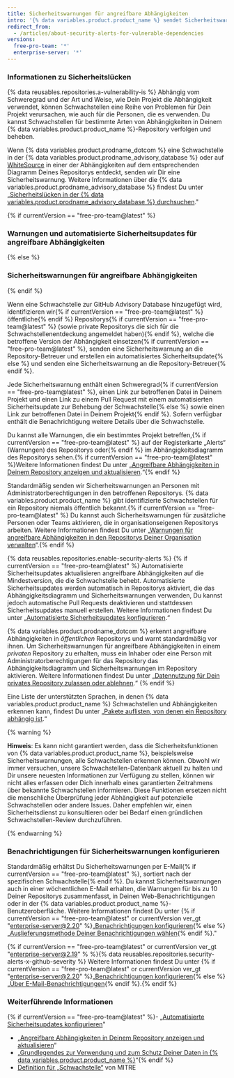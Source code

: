 ```yaml
---
title: Sicherheitswarnungen für angreifbare Abhängigkeiten
intro: '{% data variables.product.product_name %} sendet Sicherheitswarnungen, wenn wir Schwachstellen entdecken, die Dein Repository betreffen.'
redirect_from:
  - /articles/about-security-alerts-for-vulnerable-dependencies
versions:
  free-pro-team: '*'
  enterprise-server: '*'
---
```


### Informationen zu Sicherheitslücken

{% data reusables.repositories.a-vulnerability-is %} Abhängig vom Schweregrad und der Art und Weise, wie Dein Projekt die Abhängigkeit verwendet, können Schwachstellen eine Reihe von Problemen für Dein Projekt verursachen, wie auch für die Personen, die es verwenden. Du kannst Schwachstellen für bestimmte Arten von Abhängigkeiten in Deinem {% data variables.product.product_name %}-Repository verfolgen und beheben.

Wenn {% data variables.product.prodname_dotcom %} eine Schwachstelle in der {% data variables.product.prodname_advisory_database %} oder auf [WhiteSource](https://www.whitesourcesoftware.com/GitHubSecurityAlerts) in einer der Abhängigkeiten auf dem entsprechenden Diagramm Deines Repositorys entdeckt, senden wir Dir eine Sicherheitswarnung. Weitere Informationen über die {% data variables.product.prodname_advisory_database %} findest Du unter „<a href="/github/managing-security-vulnerabilities/browsing-security-vulnerabilities-in-the-github-advisory-database" class="dotcom-only">Sicherheitslücken in der {% data variables.product.prodname_advisory_database %} durchsuchen</a>."

{% if currentVersion == "free-pro-team@latest" %}
### Warnungen und automatisierte Sicherheitsupdates für angreifbare Abhängigkeiten
{% else %}
### Sicherheitswarnungen für angreifbare Abhängigkeiten
{% endif %}

Wenn eine Schwachstelle zur GitHub Advisory Database hinzugefügt wird, identifizieren wir{% if currentVersion == "free-pro-team@latest" %} öffentliche{% endif %} Repositorys{% if currentVersion == "free-pro-team@latest" %} (sowie private Repositorys die sich für die Schwachstellenentdeckung angemeldet haben){% endif %}, welche die betroffene Version der Abhängigkeit einsetzen{% if currentVersion == "free-pro-team@latest" %}, senden eine Sicherheitswarnung an die Repository-Betreuer und erstellen ein automatisiertes Sicherheitsupdate{% else %} und senden eine Sicherheitswarnung an die Repository-Betreuer{% endif %}.

Jede Sicherheitswarnung enthält einen Schweregrad{% if currentVersion == "free-pro-team@latest" %}, einen Link zur betroffenen Datei in Deinem Projekt und einen Link zu einem Pull Request mit einem automatisierten Sicherheitsupdate zur Behebung der Schwachstelle{% else %} sowie einen Link zur betroffenen Datei in Deinem Projekt{% endif %}. Sofern verfügbar enthält die Benachrichtigung weitere Details über die Schwachstelle.

Du kannst alle Warnungen, die ein bestimmtes Projekt betreffen,{% if currentVersion == "free-pro-team@latest" %} auf der Registerkarte „Alerts“ (Warnungen) des Repositorys oder{% endif %} im Abhängigkeitsdiagramm des Repositorys sehen.{% if currentVersion == "free-pro-team@latest" %}Weitere Informationen findest Du unter „[Angreifbare Abhängigkeiten in Deinem Repository anzeigen und aktualisieren](/articles/viewing-and-updating-vulnerable-dependencies-in-your-repository).“{% endif %}

Standardmäßig senden wir Sicherheitswarnungen an Personen mit Administratorberechtigungen in den betroffenen Repositorys. {% data variables.product.product_name %} gibt identifizierte Schwachstellen für ein Repository niemals öffentlich bekannt.{% if currentVersion == "free-pro-team@latest" %} Du kannst auch Sicherheitswarnungen für zusätzliche Personen oder Teams aktivieren, die in organisationseigenen Repositorys arbeiten. Weitere Informationen findest Du unter „[Warnungen für angreifbare Abhängigkeiten in den Repositorys Deiner Organisation verwalten](/articles/managing-alerts-for-vulnerable-dependencies-in-your-organization-s-repositories)“.{% endif %}

{% data reusables.repositories.enable-security-alerts %}
{% if currentVersion == "free-pro-team@latest" %}
Automatisierte Sicherheitsupdates aktualisieren angreifbare Abhängigkeiten auf die Mindestversion, die die Schwachstelle behebt. Automatisierte Sicherheitsupdates werden automatisch in Repositorys aktiviert, die das Abhängigkeitsdiagramm und Sicherheitswarnungen verwenden, Du kannst jedoch automatische Pull Requests deaktivieren und stattdessen Sicherheitsupdates manuell erstellen. Weitere Informationen findest Du unter „[Automatisierte Sicherheitsupdates konfigurieren](/github/managing-security-vulnerabilities/configuring-automated-security-updates).“

{% data variables.product.prodname_dotcom %} erkennt angreifbare Abhängigkeiten in _öffentlichen_ Repositorys und warnt standardmäßig vor ihnen. Um Sicherheitswarnungen für angreifbare Abhängigkeiten in einem _privaten_ Repository zu erhalten, muss ein Inhaber oder eine Person mit Administratorberechtigungen für das Repository das Abhängigkeitsdiagramm und Sicherheitswarnungen im Repository aktivieren. Weitere Informationen findest Du unter „[Datennutzung für Dein privates Repository zulassen oder ablehnen](/articles/opting-into-or-out-of-data-use-for-your-private-repository).“
{% endif %}

Eine Liste der unterstützten Sprachen, in denen {% data variables.product.product_name %} Schwachstellen und Abhängigkeiten erkennen kann, findest Du unter „[Pakete auflisten, von denen ein Repository abhängig ist](/articles/listing-the-packages-that-a-repository-depends-on).“

{% warning %}

**Hinweis**: Es kann nicht garantiert werden, dass die Sicherheitsfunktionen von {% data variables.product.product_name %}, beispielsweise Sicherheitswarnungen, alle Schwachstellen erkennen können. Obwohl wir immer versuchen, unsere Schwachstellen-Datenbank aktuell zu halten und Dir unsere neuesten Informationen zur Verfügung zu stellen, können wir nicht alles erfassen oder Dich innerhalb eines garantierten Zeitrahmens über bekannte Schwachstellen informieren. Diese Funktionen ersetzen nicht die menschliche Überprüfung jeder Abhängigkeit auf potenzielle Schwachstellen oder andere Issues. Daher empfehlen wir, einen Sicherheitsdienst zu konsultieren oder bei Bedarf einen gründlichen Schwachstellen-Review durchzuführen.

{% endwarning %}

### Benachrichtigungen für Sicherheitswarnungen konfigurieren

Standardmäßig erhältst Du Sicherheitswarnungen per E-Mail{% if currentVersion == "free-pro-team@latest" %}, sortiert nach der spezifischen Schwachstelle{% endif %}. Du kannst Sicherheitswarnungen auch in einer wöchentlichen E-Mail erhalten, die Warnungen für bis zu 10 Deiner Repositorys zusammenfasst, in Deinen Web-Benachrichtigungen oder in der {% data variables.product.product_name %}-Benutzeroberfläche. Weitere Informationen findest Du unter {% if currentVersion == "free-pro-team@latest" or currentVersion ver_gt "enterprise-server@2.20" %}„[Benachrichtigungen konfigurieren](/github/managing-subscriptions-and-notifications-on-github/configuring-notifications#security-alert-options){% else %}„[Auslieferungsmethode Deiner Benachrichtigungen wählen](/github/receiving-notifications-about-activity-on-github/choosing-the-delivery-method-for-your-notifications){% endif %}."

{% if currentVersion == "free-pro-team@latest" or currentVersion ver_gt "enterprise-server@2.19" % %}{% data reusables.repositories.security-alerts-x-github-severity %} Weitere Informationen findest Du unter {% if currentVersion == "free-pro-team@latest" or currentVersion ver_gt "enterprise-server@2.20" %}„[Benachrichtigungen konfigurieren](/github/managing-subscriptions-and-notifications-on-github/configuring-notifications#filtering-email-notifications){% else %}„[Über E-Mail-Benachrichtigungen](/github/receiving-notifications-about-activity-on-github/about-email-notifications){% endif %}.{% endif %}

### Weiterführende Informationen

{% if currentVersion == "free-pro-team@latest" %}- „[Automatisierte Sicherheitsupdates konfigurieren](/github/managing-security-vulnerabilities/configuring-automated-security-updates)"
- „[Angreifbare Abhängigkeiten in Deinem Repository anzeigen und aktualisieren](/articles/viewing-and-updating-vulnerable-dependencies-in-your-repository)“
- „[Grundlegendes zur Verwendung und zum Schutz Deiner Daten in {% data variables.product.product_name %}](/categories/understanding-how-github-uses-and-protects-your-data)“{% endif %}
- [Definition für „Schwachstelle“](https://cve.mitre.org/about/terminology.html#vulnerability) von MITRE
